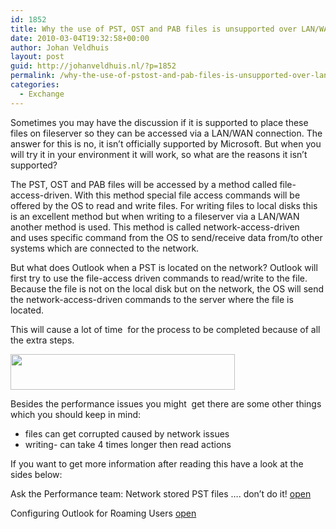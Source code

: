 ```yaml
---
id: 1852
title: Why the use of PST, OST and PAB files is unsupported over LAN/WAN Links
date: 2010-03-04T19:32:58+00:00
author: Johan Veldhuis
layout: post
guid: http://johanveldhuis.nl/?p=1852
permalink: /why-the-use-of-pstost-and-pab-files-is-unsupported-over-lanwan-links/
categories:
  - Exchange
---
```

Sometimes you may have the discussion if it is supported to place these files on fileserver so they can be accessed via a LAN/WAN connection. The answer for this is no, it isn&#8217;t officially supported by Microsoft. But when you will try it in your environment it will work, so what are the reasons it isn&#8217;t supported?

The PST, OST and PAB files will be accessed by a method called file-access-driven. With this method special file access commands will be offered by the OS to read and write files. For writing files to local disks this is an excellent method but when writing to a fileserver via a LAN/WAN another method is used. This method is called network-access-driven and uses specific command from the OS to send/receive data from/to other systems which are connected to the network.

But what does Outlook when a PST is located on the network? Outlook will first try to use the file-access driven commands to read/write to the file. Because the file is not on the local disk but on the network, the OS will send the network-access-driven commands to the server where the file is located.

This will cause a lot of time  for the process to be completed because of all the extra steps.

[<img title="Schema" src="https://i2.wp.com/johanveldhuis.nl/wp-content/uploads/2010/03/pst2.jpg?resize=359%2C57" alt="" width="359" height="57" data-recalc-dims="1" />](https://i2.wp.com/johanveldhuis.nl/wp-content/uploads/2010/03/pst2.jpg)

Besides the performance issues you might  get there are some other things which you should keep in mind:

  * files can get corrupted caused by network issues
  * writing- can take 4 times longer then read actions

If you want to get more information after reading this have a look at the sides below:

Ask the Performance team: Network stored PST files &#8230;. don&#8217;t do it! <a href="http://blogs.technet.com/askperf/archive/2007/01/21/network-stored-pst-files-don-t-do-it.aspx" target="_blank">open</a>
  
Configuring Outlook for Roaming Users <a href="http://office.microsoft.com/en-gb/help/HA011402691033.aspx" target="_blank">open</a>
